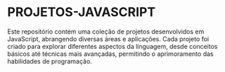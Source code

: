 # PROJETOS-JAVASCRIPT
Este repositório contém uma coleção de projetos desenvolvidos em JavaScript, abrangendo diversas áreas e aplicações. Cada projeto foi criado para explorar diferentes aspectos da linguagem, desde conceitos básicos até técnicas mais avançadas, permitindo o aprimoramento das habilidades de programação.
